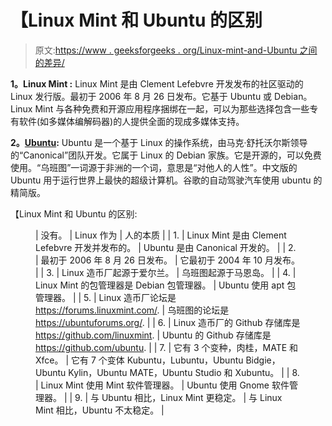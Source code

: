 # 【Linux Mint 和 Ubuntu 的区别

> 原文:[https://www . geeksforgeeks . org/Linux-mint-and-Ubuntu 之间的差异/](https://www.geeksforgeeks.org/difference-between-linux-mint-and-ubuntu/)

**1。Linux Mint :**
Linux Mint 是由 Clement Lefebvre 开发发布的社区驱动的 Linux 发行版。最初于 2006 年 8 月 26 日发布。它基于 Ubuntu 或 Debian。Linux Mint 与各种免费和开源应用程序捆绑在一起，可以为那些选择包含一些专有软件(如多媒体编解码器)的人提供全面的现成多媒体支持。

**2。**[**Ubuntu**](https://www.geeksforgeeks.org/interesting-facts-about-ubuntu/)**:**
Ubuntu 是一个基于 Linux 的操作系统，由马克·舒托沃尔斯领导的“Canonical”团队开发。它属于 Linux 的 Debian 家族。它是开源的，可以免费使用。“乌班图”一词源于非洲的一个词，意思是“对他人的人性”。中文版的 Ubuntu 用于运行世界上最快的超级计算机。谷歌的自动驾驶汽车使用 ubuntu 的精简版。

【Linux Mint 和 Ubuntu 的区别:

<figure class="table">

| 没有。 | Linux 作为 | 人的本质 |
| 1. | Linux Mint 是由 Clement Lefebvre 开发并发布的。 | Ubuntu 是由 Canonical 开发的。 |
| 2. | 最初于 2006 年 8 月 26 日发布。 | 它最初于 2004 年 10 月发布。 |
| 3. | Linux 造币厂起源于爱尔兰。 | 乌班图起源于马恩岛。 |
| 4. | Linux Mint 的包管理器是 Debian 包管理器。 | Ubuntu 使用 apt 包管理器。 |
| 5. | Linux 造币厂论坛是 https://forums.linuxmint.com/. | 乌班图的论坛是 https://ubuntuforums.org/. |
| 6. | Linux 造币厂的 Github 存储库是 https://github.com/linuxmint. | Ubuntu 的 Github 存储库是 https://github.com/ubuntu. |
| 7. | 它有 3 个变种，肉桂，MATE 和 Xfce。 | 它有 7 个变体 Kubuntu，Lubuntu，Ubuntu Bidgie，Ubuntu Kylin，Ubuntu MATE，Ubuntu Studio 和 Xubuntu。 |
| 8. | Linux Mint 使用 Mint 软件管理器。 | Ubuntu 使用 Gnome 软件管理器。 |
| 9. | 与 Ubuntu 相比，Linux Mint 更稳定。 | 与 Linux Mint 相比，Ubuntu 不太稳定。 |

</figure>
